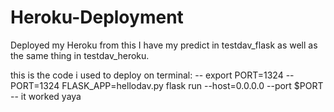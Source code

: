 # Heroku-Deployment

Deployed my Heroku from this
I have my predict in testdav_flask as well as the same thing in testdav_heroku.



this is the code i used to deploy on terminal:
-- export PORT=1324
-- PORT=1324 FLASK_APP=hellodav.py flask run --host=0.0.0.0 --port $PORT
-- it worked yaya
